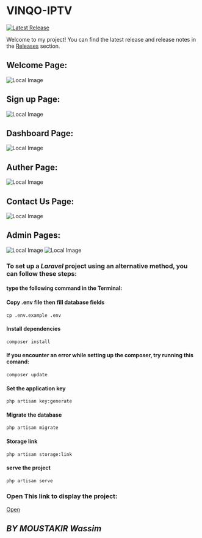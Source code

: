 # VINQO-IPTV

[![Latest Release](https://img.shields.io/github/v/release/v1nqour/VINQO-IPTV?label=latest%20release&style=flat-square)](https://github.com/v1nqour/VINQO-IPTV/releases/tag/IPTV)

Welcome to my project! You can find the latest release and release notes in the [Releases](https://github.com/v1nqour/VINQO-IPTV/releases) section.

## **Welcome Page:**
![Local Image]()

## **Sign up Page:**
![Local Image]()

## **Dashboard Page:**
![Local Image]()

## **Auther Page:**
![Local Image]()

## **Contact Us Page:**
![Local Image]()

## **Admin Pages:**
![Local Image]()
![Local Image]()

### To set up a ***Laravel*** project using an alternative method, you can follow these steps:
####  type the following command in the Terminal:

#### Copy .env file then fill database fields
`cp .env.example .env` 
#### Install dependencies
`composer install`  
#### If you encounter an error while setting up the composer, try running this comand:
`composer update`  
#### Set the application key
`php artisan key:generate`
#### Migrate the database
`php artisan migrate`
#### Storage link
`php artisan storage:link`
#### serve the project
`php artisan serve`

### Open This link to display the project:
[Open](http://127.0.0.1:8000/)



## *BY MOUSTAKIR Wassim*

